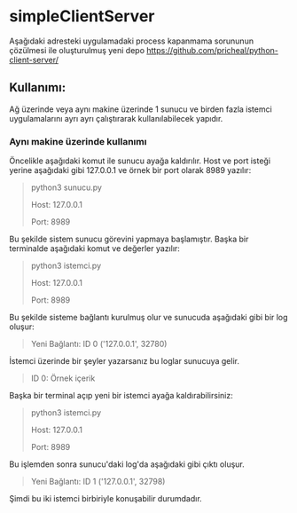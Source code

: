 # simpleClientServer

Aşağıdaki adresteki uygulamadaki process kapanmama sorununun çözülmesi ile oluşturulmuş yeni depo
https://github.com/pricheal/python-client-server/

## Kullanımı:

Ağ üzerinde veya aynı makine üzerinde 1 sunucu ve birden fazla istemci uygulamalarını ayrı ayrı çalıştırarak kullanılabilecek yapıdır.

### Aynı makine üzerinde kullanımı 

Öncelikle aşağıdaki komut ile sunucu ayağa kaldırılır. Host ve port isteği yerine aşağıdaki gibi 127.0.0.1 ve örnek bir port olarak 8989 yazılır:

> python3 sunucu.py
> 
> Host: 127.0.0.1
> 
> Port: 8989
 
Bu şekilde sistem sunucu görevini yapmaya başlamıştır. Başka bir terminalde aşağıdaki komut ve değerler yazılır:

> python3 istemci.py
> 
> Host: 127.0.0.1
> 
> Port: 8989

Bu şekilde sisteme bağlantı kurulmuş olur ve sunucuda aşağıdaki gibi bir log oluşur:

> Yeni Bağlantı: ID 0 ('127.0.0.1', 32780)

İstemci üzerinde bir şeyler yazarsanız bu loglar sunucuya gelir. 

> ID 0: Örnek içerik

Başka bir terminal açıp yeni bir istemci ayağa kaldırabilirsiniz:

> python3 istemci.py
> 
> Host: 127.0.0.1
> 
> Port: 8989

Bu işlemden sonra sunucu'daki log'da aşağıdaki gibi çıktı oluşur.

> Yeni Bağlantı: ID 1 ('127.0.0.1', 32798)

Şimdi bu iki istemci birbiriyle konuşabilir durumdadır.
